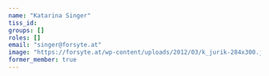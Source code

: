 ```yaml
---
name: "Katarina Singer"
tiss_id: 
groups: []
roles: []
email: "singer@forsyte.at"
image: "https://forsyte.at/wp-content/uploads/2012/03/k_jurik-284x300.jpg"
former_member: true
---
```


<!--
Your custom content goes here.
-->